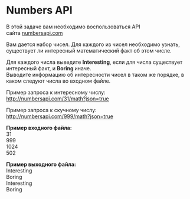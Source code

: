 <h1>Numbers API</h1>
<div id="ember4369" class="rich-text-viewer ember-view" data-ready=""><p>В этой задаче вам необходимо воспользоваться API сайта&nbsp;<a href="http://numbersapi.com" rel="nofollow noopener noreferrer" target="_blank">numbersapi.com</a> </p><p>Вам дается набор чисел. Для каждого из чисел необходимо узнать, существует ли интересный математический факт об этом числе.</p><p>Для каждого числа выведите&nbsp;<b>Interesting</b>, если для числа существует интересный факт, и&nbsp;<b>Boring&nbsp;</b>иначе.<br>Выводите&nbsp;информацию об&nbsp;интересности&nbsp;чисел&nbsp;в&nbsp;таком&nbsp;же порядке,&nbsp;в каком&nbsp;следуют&nbsp;числа&nbsp;во входном&nbsp;файле.<br></p><p>Пример запроса к интересному числу:<br><a href="http://numbersapi.com/31/math?json=true" rel="nofollow noopener noreferrer" target="_blank">http://numbersapi.com/31/math?json=true</a><br></p><p>Пример&nbsp;запроса&nbsp;к скучному&nbsp;числу:<br><a href="http://numbersapi.com/999/math?json=true" rel="nofollow noopener noreferrer" target="_blank">http://numbersapi.com/999/math?json=true</a><br></p><p><b>Пример&nbsp;входного&nbsp;файла:<br></b>31<br>999<br><b></b>1024<br><b></b>502<b><br></b></p><p><b>&#65279;Пример&nbsp;выходного&nbsp;файла:<br></b>Interesting<br>Boring<br>Interesting<br>Boring<br></p>
</div>